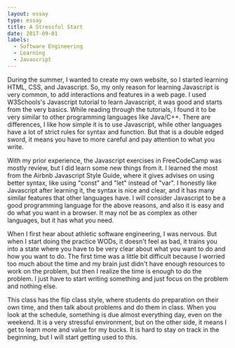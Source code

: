 ```yaml
---
layout: essay
type: essay
title: A Stressful Start
date: 2017-09-01 
labels:
  - Software Engineering
  - Learning
  - Javascript
---
```

During the summer, I wanted to create my own website, so I started learning HTML, CSS, and Javascript. So, my only reason for learning Javascript is very common, to add interactions and features in a web page. I used W3Schools's Javascript tutorial to learn Javascript, it was good and starts from the very basics. While reading through the tutorials, I found it to be very similar to other programming languages like Java/C++. There are differences, I like how simple it is to use Javascript, while other languages have a lot of strict rules for syntax and function. But that is a double edged sword, it means you have to more careful and pay attention to what you write.  

With my prior experience, the Javascript exercises in FreeCodeCamp was mostly review, but I did learn some new things from it. I learned the most from the Airbnb Javascript Style Guide, where it gives advises on using better syntax, like using "const" and "let" instead of "var". I honestly like Javascript after learning it, the syntax is nice and clear, and it has many similar features that other languages have. I will consider Javascript to be a good programming language for the above reasons, and also it is easy and do what you want in a browser. It may not be as complex as other languages, but it has what you need. 

When I first hear about athletic software engineering, I was nervous.
But when I start doing the practice WODs, it doesn't feel as bad, it trains you into a state where you have to be very clear about what you want to do and how you want to do. The first time was a little bit difficult because I worried too much about the time and my brain just didn't have enough resources to work on the problem, but then I realize the time is enough to do the problem. I just have to start writing something and just focus on the problem and nothing else. 

This class has the flip class style, where students do preparation on their own time, and then talk about problems and do them in class. When you look at the schedule, something is due almost everything day, even on the weekend. It is a very stressful environment, but on the other side, it means I get to learn more and value for my bucks. It is hard to stay on track in the beginning, but I will start getting used to this.
